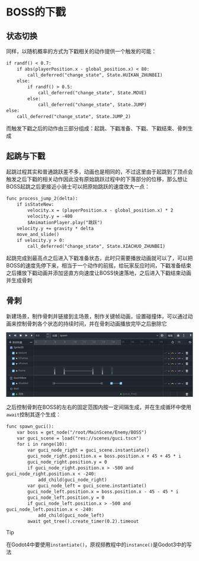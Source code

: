 # BOSS的下戳

## 状态切换

同样，以随机概率的方式为下戳相关的动作提供一个触发的可能：

```GDScript
if randf() < 0.7:
    if abs(playerPosition.x - global_position.x) < 80:
        call_deferred("change_state", State.HUIKAN_ZHUNBEI)
    else:
        if randf() > 0.5:
            call_deferred("change_state", State.MOVE)
        else:
            call_deferred("change_state", State.JUMP)
else:
    call_deferred("change_state", State.JUMP_2)
```

而触发下戳之后的动作由三部分组成：起跳、下戳准备、下戳、下戳结束、骨刺生成

## 起跳与下戳

起跳过程其实和普通跳跃差不多，动画也是相同的，不过这里由于起跳到了顶点会触发之后下戳的相关动作因此没有原始跳跃过程中的下落部分的位移，那么想让BOSS起跳之后更接近小骑士可以把原始跳跃的速度改大一点：

```GDScript
func process_jump_2(delta):
    if isStateNew:
        velocity.x = (playerPosition.x - global_position.x) * 2
        velocity.y = -400
        $AnimationPlayer.play("跳跃")
    velocity.y += gravity * delta
    move_and_slide()
    if velocity.y > 0:
        call_deferred("change_state", State.XIACHUO_ZHUNBEI)
```

起跳完成到最高点之后进入下戳准备状态，此时只需要播放动画就可以了，可以把BOSS的速度先停下来，相当于一个动作的前摇，给玩家反应时间，下戳准备结束之后播放下戳动画并添加竖直方向速度让BOSS快速落地，之后进入下戳结束动画并生成骨刺

## 骨刺

新建场景，制作骨刺并链接到主场景，制作关键帧动画，设置碰撞体，可以通过动画来控制骨刺各个状态的持续时间，并在骨刺动画播放完毕之后删除它

![alt text](images/骨刺动画.png)

之后控制骨刺在BOSS的左右的固定范围内按一定间隔生成，并在生成循环中使用`await`控制其逐个生成：

```GDScript
func spawn_guci():
    var boss = get_node("/root/MainScene/Enemy/BOSS")
    var guci_scene = load("res://scenes/guci.tscn")
    for i in range(10):
        var guci_node_right = guci_scene.instantiate()
        guci_node_right.position.x = boss.position.x + 45 + 45 * i
        guci_node_right.position.y = 0
        if guci_node_right.position.x > -500 and guci_node_right.position.x < -240:
            add_child(guci_node_right)
        var guci_node_left = guci_scene.instantiate()
        guci_node_left.position.x = boss.position.x - 45 - 45 * i
        guci_node_left.position.y = 0
        if guci_node_left.position.x > -500 and guci_node_left.position.x < -240:
            add_child(guci_node_left)
        await get_tree().create_timer(0.2).timeout
```

> [!Tip]
> 在Godot4中要使用`instantiate()`，原视频教程中的`instance()`是Godot3中的写法

